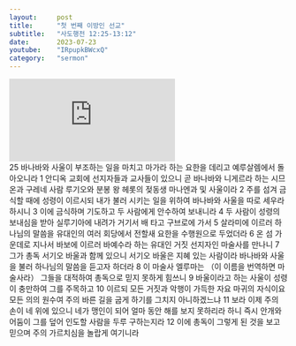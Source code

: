 ```yaml
---
layout:     post
title:      "첫 번째 이방인 선교"
subtitle:	"사도행전 12:25-13:12"
date:       2023-07-23
youtube:    "IRpupkBWcxQ"
category:   "sermon"
---
```


<div class="youtube">
    <iframe src="https://www.youtube.com/embed/IRpupkBWcxQ" title="YouTube video player" frameborder="0" allow="accelerometer; autoplay; clipboard-write; encrypted-media; gyroscope; picture-in-picture; web-share" allowfullscreen></iframe>
</div>
25 바나바와 사울이 부조하는 일을 마치고 마가라 하는 요한을 데리고 예루살렘에서 돌아오니라  
1 안디옥 교회에 선지자들과 교사들이 있으니 곧 바나바와 니게르라 하는 시므온과 구레네 사람 루기오와 분봉 왕 헤롯의 젖동생 마나엔과 및 사울이라
2 주를 섬겨 금식할 때에 성령이 이르시되 내가 불러 시키는 일을 위하여 바나바와 사울을 따로 세우라 하시니
3 이에 금식하며 기도하고 두 사람에게 안수하여 보내니라
4 두 사람이 성령의 보내심을 받아 실루기아에 내려가 거기서 배 타고 구브로에 가서
5 살라미에 이르러 하나님의 말씀을 유대인의 여러 회당에서 전할새 요한을 수행원으로 두었더라  
6 온 섬 가운데로 지나서 바보에 이르러 바예수라 하는 유대인 거짓 선지자인 마술사를 만나니
7 그가 총독 서기오 바울과 함께 있으니 서기오 바울은 지혜 있는 사람이라 바나바와 사울을 불러 하나님의 말씀을 듣고자 하더라
8 이 마술사 엘루마는 （이 이름을 번역하면 마술사라） 그들을 대적하여 총독으로 믿지 못하게 힘쓰니
9 바울이라고 하는 사울이 성령이 충만하여 그를 주목하고
10 이르되 모든 거짓과 악행이 가득한 자요 마귀의 자식이요 모든 의의 원수여 주의 바른 길을 굽게 하기를 그치지 아니하겠느냐  
11 보라 이제 주의 손이 네 위에 있으니 네가 맹인이 되어 얼마 동안 해를 보지 못하리라 하니 즉시 안개와 어둠이 그를 덮어 인도할 사람을 두루 구하는지라
12 이에 총독이 그렇게 된 것을 보고 믿으며 주의 가르치심을 놀랍게 여기니라
